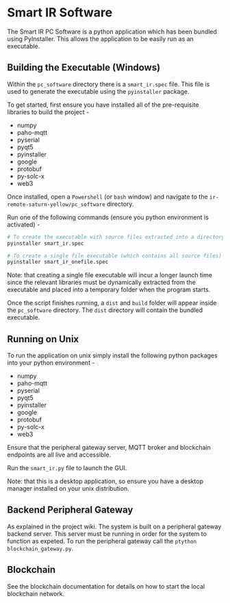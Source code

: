# Smart IR Software

The Smart IR PC Software is a python application which has been bundled using PyInstaller. This allows the application to be easily run as an executable.

## Building the Executable (Windows)

Within the `pc_software` directory there is a `smart_ir.spec` file. This file is used to generate the executable using the `pyinstaller` package.

To get started, first ensure you have installed all of the pre-requisite libraries to build the project -

- numpy
- paho-mqtt
- pyserial
- pyqt5
- pyinstaller
- google
- protobuf
- py-solc-x
- web3

Once installed, open a `Powershell` (or `bash` window) and navigate to the `ir-remote-saturn-yellow/pc_software` directory.

Run one of the following commands (ensure you python environment is activated) -

```bash
# To create the executable with source files extracted into a directory
pyinstaller smart_ir.spec

# To create a single file executable (which contains all source files)
pyinstaller smart_ir_onefile.spec
```

Note: that creating a single file executable will incur a longer launch time since the relevant libraries must be dynamically extracted from the executable and placed into a temporary folder when the program starts.

Once the script finishes running, a `dist` and `build` folder will appear inside the `pc_software` directory. The `dist` directory will contain the bundled executable.

## Running on Unix

To run the application on unix simply install the following python packages into your python environment -

- numpy
- paho-mqtt
- pyserial
- pyqt5
- pyinstaller
- google
- protobuf
- py-solc-x
- web3

Ensure that the peripheral gateway server, MQTT broker and blockchain endpoints are all live and accessible.

Run the `smart_ir.py` file to launch the GUI.

Note: that this is a desktop application, so ensure you have a desktop manager installed on your unix distribution.

## Backend Peripheral Gateway

As explained in the project wiki. The system is built on a peripheral gateway backend server. This server must be running in order for the system to function as expeted.
To run the peripheral gateway call the `ptython blockchain_gateway.py`.

## Blockchain

See the blockchain documentation for details on how to start the local blockchain network.
